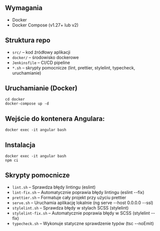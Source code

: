 ## Wymagania
- Docker
- Docker Compose (v1.27+ lub v2)

## Struktura repo
- `src/` – kod źródłowy aplikacji
- `docker/` – środowisko dockerowe
- `Jenkinsfile` – CI/CD pipeline
- `*.sh` – skrypty pomocnicze (lint, prettier, stylelint, typecheck, uruchamianie)

## Uruchamianie (Docker)
```
cd docker
docker-compose up -d
```

## Wejście do kontenera Angulara:
```
docker exec -it angular bash
```

## Instalacja
```
docker exec -it angular bash
npm ci
```

## Skrypty pomocnicze
- `lint.sh` – Sprawdza błędy lintingu (eslint)
- `lint-fix.sh` – Automatycznie poprawia błędy lintingu (eslint --fix)
- `prettier.sh` – Formatuje cały projekt przy użyciu prettier
- `serve.sh` – Uruchamia aplikację lokalnie (ng serve --host 0.0.0.0 --ssl)
- `stylelint.sh` – Sprawdza błędy w stylach SCSS (stylelint)
- `stylelint-fix.sh` – Automatycznie poprawia błędy w SCSS (stylelint --fix)
- `typecheck.sh` – Wykonuje statyczne sprawdzenie typów (tsc --noEmit)
